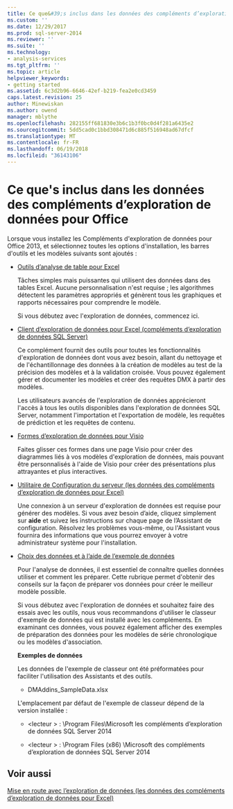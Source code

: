 ```yaml
---
title: Ce que&#39;s inclus dans les données des compléments d’exploration de données pour Office | Documents Microsoft
ms.custom: ''
ms.date: 12/29/2017
ms.prod: sql-server-2014
ms.reviewer: ''
ms.suite: ''
ms.technology:
- analysis-services
ms.tgt_pltfrm: ''
ms.topic: article
helpviewer_keywords:
- getting started
ms.assetid: 6c3d2b96-6646-42ef-b219-fea2e0cd3459
caps.latest.revision: 25
author: Minewiskan
ms.author: owend
manager: mblythe
ms.openlocfilehash: 282155ff681830e3b6c1b3f0bc0d4f281a6435e2
ms.sourcegitcommit: 5dd5cad0c1bbd308471d6c885f516948ad67dfcf
ms.translationtype: MT
ms.contentlocale: fr-FR
ms.lasthandoff: 06/19/2018
ms.locfileid: "36143106"
---
```

# <a name="what39s-included-in-the-data-mining-add-ins-for-office"></a>Ce que&#39;s inclus dans les données des compléments d’exploration de données pour Office
  Lorsque vous installez les Compléments d'exploration de données pour Office 2013, et sélectionnez toutes les options d'installation, les barres d'outils et les modèles suivants sont ajoutés :  
  
-   [Outils d’analyse de table pour Excel](table-analysis-tools-for-excel.md)  
  
     Tâches simples mais puissantes qui utilisent des données dans des tables Excel. Aucune personnalisation n'est requise ; les algorithmes détectent les paramètres appropriés et génèrent tous les graphiques et rapports nécessaires pour comprendre le modèle.  
  
     Si vous débutez avec l'exploration de données, commencez ici.  
  
-   [Client d’exploration de données pour Excel &#40;compléments d’exploration de données SQL Server&#41;](data-mining-client-for-excel-sql-server-data-mining-add-ins.md)  
  
     Ce complément fournit des outils pour toutes les fonctionnalités d'exploration de données dont vous avez besoin, allant du nettoyage et de l'échantillonnage des données à la création de modèles au test de la précision des modèles et à la validation croisée. Vous pouvez également gérer et documenter les modèles et créer des requêtes DMX à partir des modèles.  
  
     Les utilisateurs avancés de l'exploration de données apprécieront l'accès à tous les outils disponibles dans l'exploration de données SQL Server, notamment l'importation et l'exportation de modèle, les requêtes de prédiction et les requêtes de contenu.  
  
-   [Formes d’exploration de données pour Visio](data-mining-shapes-for-visio.md)  
  
     Faites glisser ces formes dans une page Visio pour créer des diagrammes liés à vos modèles d'exploration de données, mais pouvant être personnalisés à l'aide de Visio pour créer des présentations plus attrayantes et plus interactives.  
  
-   [Utilitaire de Configuration du serveur &#40;les données des compléments d’exploration de données pour Excel&#41;](server-configuration-utility-data-mining-add-ins-for-excel.md)  
  
     Une connexion à un serveur d'exploration de données est requise pour générer des modèles. Si vous avez besoin d’aide, cliquez simplement sur **aide** et suivez les instructions sur chaque page de l’Assistant de configuration. Résolvez les problèmes vous-même, ou l'Assistant vous fournira des informations que vous pourrez envoyer à votre administrateur système pour l'installation.  
  
-   [Choix des données et à l’aide de l’exemple de données](choosing-data-for-data-mining.md)  
  
     Pour l'analyse de données, il est essentiel de connaître quelles données utiliser et comment les préparer. Cette rubrique permet d'obtenir des conseils sur la façon de préparer vos données pour créer le meilleur modèle possible.  
  
     Si vous débutez avec l'exploration de données et souhaitez faire des essais avec les outils, nous vous recommandons d'utiliser le classeur d'exemple de données qui est installé avec les compléments. En examinant ces données, vous pouvez également afficher des exemples de préparation des données pour les modèles de série chronologique ou les modèles d'association.  
  
     **Exemples de données**  
  
     Les données de l'exemple de classeur ont été préformatées pour faciliter l'utilisation des Assistants et des outils.  
  
    -   DMAddins_SampleData.xlsx  
  
     L'emplacement par défaut de l'exemple de classeur dépend de la version installée :  
  
    -   \<lecteur > : \Program Files\Microsoft les compléments d’exploration de données SQL Server 2014  
  
    -   \<lecteur > : \Program Files (x86) \Microsoft des compléments d’exploration de données SQL Server 2014  
  
## <a name="see-also"></a>Voir aussi  
 [Mise en route avec l’exploration de données &#40;les données des compléments d’exploration de données pour Excel&#41;](getting-started-with-data-mining-data-mining-add-ins-for-excel.md)  
  
  